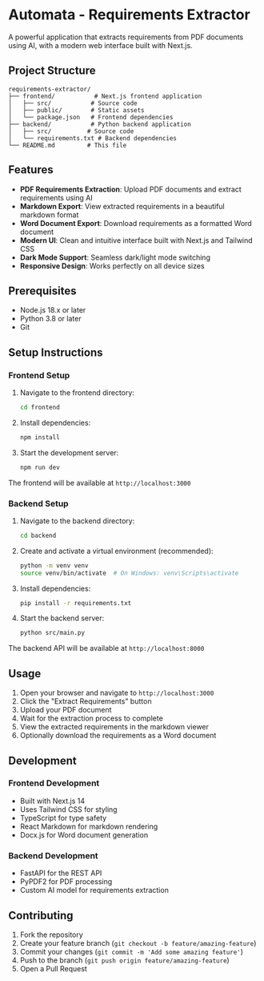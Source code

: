 # Automata - Requirements Extractor

A powerful application that extracts requirements from PDF documents using AI, with a modern web interface built with Next.js.

## Project Structure

```
requirements-extractor/
├── frontend/           # Next.js frontend application
│   ├── src/           # Source code
│   ├── public/        # Static assets
│   └── package.json   # Frontend dependencies
├── backend/           # Python backend application
│   ├── src/          # Source code
│   └── requirements.txt # Backend dependencies
└── README.md         # This file
```

## Features

- **PDF Requirements Extraction**: Upload PDF documents and extract requirements using AI
- **Markdown Export**: View extracted requirements in a beautiful markdown format
- **Word Document Export**: Download requirements as a formatted Word document
- **Modern UI**: Clean and intuitive interface built with Next.js and Tailwind CSS
- **Dark Mode Support**: Seamless dark/light mode switching
- **Responsive Design**: Works perfectly on all device sizes

## Prerequisites

- Node.js 18.x or later
- Python 3.8 or later
- Git

## Setup Instructions

### Frontend Setup

1. Navigate to the frontend directory:
   ```bash
   cd frontend
   ```

2. Install dependencies:
   ```bash
   npm install
   ```

3. Start the development server:
   ```bash
   npm run dev
   ```

The frontend will be available at `http://localhost:3000`

### Backend Setup

1. Navigate to the backend directory:
   ```bash
   cd backend
   ```

2. Create and activate a virtual environment (recommended):
   ```bash
   python -m venv venv
   source venv/bin/activate  # On Windows: venv\Scripts\activate
   ```

3. Install dependencies:
   ```bash
   pip install -r requirements.txt
   ```

4. Start the backend server:
   ```bash
   python src/main.py
   ```

The backend API will be available at `http://localhost:8000`

## Usage

1. Open your browser and navigate to `http://localhost:3000`
2. Click the "Extract Requirements" button
3. Upload your PDF document
4. Wait for the extraction process to complete
5. View the extracted requirements in the markdown viewer
6. Optionally download the requirements as a Word document

## Development

### Frontend Development

- Built with Next.js 14
- Uses Tailwind CSS for styling
- TypeScript for type safety
- React Markdown for markdown rendering
- Docx.js for Word document generation

### Backend Development

- FastAPI for the REST API
- PyPDF2 for PDF processing
- Custom AI model for requirements extraction

## Contributing

1. Fork the repository
2. Create your feature branch (`git checkout -b feature/amazing-feature`)
3. Commit your changes (`git commit -m 'Add some amazing feature'`)
4. Push to the branch (`git push origin feature/amazing-feature`)
5. Open a Pull Request

